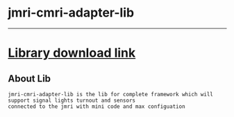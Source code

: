 # jmri-cmri-adapter-lib

---

# <a href="https://github.com/adarshkumarsingh83/Pcf8574-lib/archive/main.zip"> Library download link </a>

## About Lib 
```
jmri-cmri-adapter-lib is the lib for complete framework which will support signal lights turnout and sensors 
connected to the jmri with mini code and max configuation 

```

